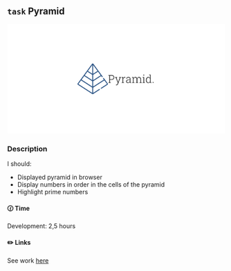 ## `task` Pyramid

![Pyramid logo](./assets/images/git.png)

### Description

I should:

- Displayed pyramid in browser
- Display numbers in order in the cells of the pyramid
- Highlight prime numbers

#### 🕜 Time

Development: 2,5 hours

#### ✏️ Links

See work [here]()
